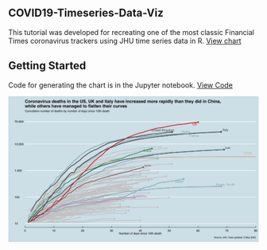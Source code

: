 ## COVID19-Timeseries-Data-Viz
This tutorial was developed for recreating one of the most classic Financial Times coronavirus trackers using JHU time series data in R.  [View chart](https://irisw0219.github.io/COVID19-Timeseries-Data-Viz/.)


## Getting Started
Code for generating the chart is in the Jupyter notebook. [View Code](https://github.com/irisw0219/COVID19-Timeseries-Data-Viz/blob/master/COVID19%20Timeseries%20Data%20Visualisation%20-%20Part1.ipynb)
 
<img src="economist_style_2020-05-03.png" alt="hi" class="inline"/>
